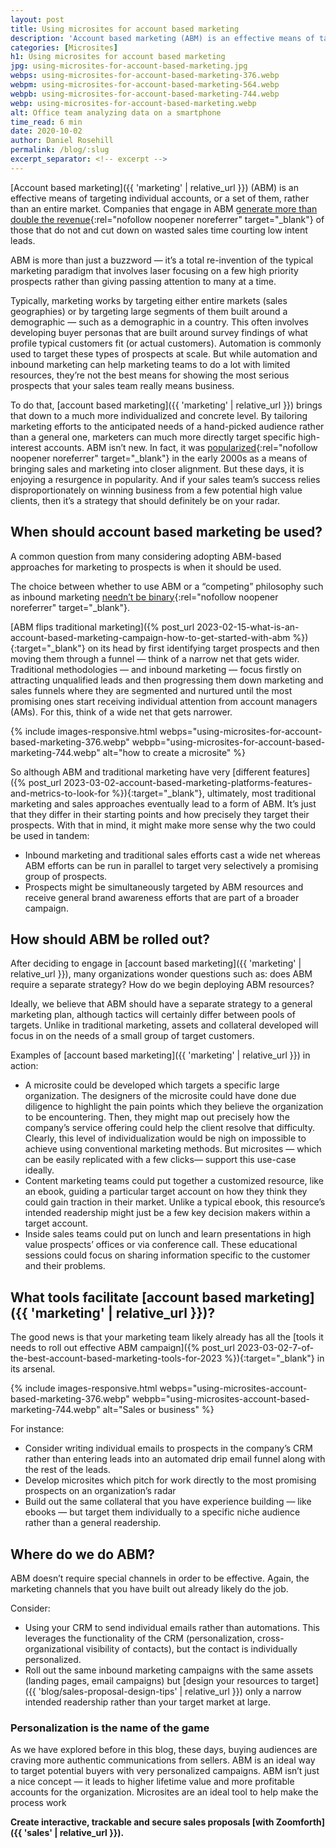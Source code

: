 ```yaml
---
layout: post
title: Using microsites for account based marketing
description: 'Account based marketing (ABM) is an effective means of targeting individual accounts, or a set of them, rather than an entire market.'
categories: [Microsites]
h1: Using microsites for account based marketing
jpg: using-microsites-for-account-based-marketing.jpg
webps: using-microsites-for-account-based-marketing-376.webp
webpm: using-microsites-for-account-based-marketing-564.webp
webpb: using-microsites-for-account-based-marketing-744.webp
webp: using-microsites-for-account-based-marketing.webp
alt: Office team analyzing data on a smartphone
time_read: 6 min
date: 2020-10-02
author: Daniel Rosehill
permalink: /blog/:slug
excerpt_separator: <!-- excerpt -->
---
```

[Account based marketing]({{ 'marketing' | relative_url }}) (ABM) is an effective means of targeting individual accounts, or a set of them, rather than an entire market. Companies that engage in ABM [generate more than double the revenue](https://www.smartbugmedia.com/blog/account-based-marketing-examples){:rel="nofollow noopener noreferrer" target="_blank"} of those that do not and cut down on wasted sales time courting low intent leads.
<!-- excerpt -->

ABM is more than just a buzzword — it’s a total re-invention of the typical marketing paradigm that involves laser focusing on a few high priority prospects rather than giving passing attention to many at a time.

Typically, marketing works by targeting either entire markets (sales geographies) or by targeting large segments of them built around a demographic — such as a demographic in a country. This often involves developing buyer personas that are built around survey findings of what profile typical customers fit (or actual customers). Automation is commonly used to target these types of prospects at scale. But while automation and inbound marketing can help marketing teams to do a lot with limited resources, they’re not the best means for showing the most serious prospects that your sales team really means business.

To do that, [account based marketing]({{ 'marketing' | relative_url }}) brings that down to a much more individualized and concrete level. By tailoring marketing efforts to the anticipated needs of a hand-picked audience rather than a general one, marketers can much more directly target specific high-interest accounts. ABM isn’t new. In fact, it was [popularized](https://www.itsma.com/account-based-marketing-timeline/){:rel="nofollow noopener noreferrer" target="_blank"} in the early 2000s as a means of bringing sales and marketing into closer alignment. But these days, it is enjoying a resurgence in popularity. And if your sales team’s success relies disproportionately on winning business from a few potential high value clients, then it’s a strategy that should definitely be on your radar.

## When should account based marketing be used?

A common question from many considering adopting ABM-based approaches for marketing to prospects is when it should be used.

The choice between whether to use ABM or a “competing” philosophy such as inbound marketing [needn’t be binary](https://blog.marketingenvy.com/account-based-marketing-vs-inbound-approach-everything-b2b-marketers-need-to-know){:rel="nofollow noopener noreferrer" target="_blank"}.

[ABM flips traditional marketing]({% post_url 2023-02-15-what-is-an-account-based-marketing-campaign-how-to-get-started-with-abm %}){:target="_blank"} on its head by first identifying target prospects and then moving them through a funnel — think of a narrow net that gets wider. Traditional methodologies — and inbound marketing — focus firstly on attracting unqualified leads and then progressing them down marketing and sales funnels where they are segmented and nurtured until the most promising ones start receiving individual attention from account managers (AMs). For this, think of a wide net that gets narrower.

{% include images-responsive.html webps="using-microsites-for-account-based-marketing-376.webp" webpb="using-microsites-for-account-based-marketing-744.webp" alt="how to create a microsite" %}

So although ABM and traditional marketing have very [different features]({% post_url 2023-03-02-account-based-marketing-platforms-features-and-metrics-to-look-for %}){:target="_blank"}, ultimately, most traditional marketing and sales approaches eventually lead to a form of ABM. It’s just that they differ in their starting points and how precisely they target their prospects. With that in mind, it might make more sense why the two could be used in tandem:

* Inbound marketing and traditional sales efforts cast a wide net whereas ABM efforts can be run in parallel to target very selectively a promising group of prospects.
* Prospects might be simultaneously targeted by ABM resources and receive general brand awareness efforts that are part of a broader campaign.

## How should ABM be rolled out?

After deciding to engage in [account based marketing]({{ 'marketing' | relative_url }}), many organizations wonder questions such as: does ABM require a separate strategy? How do we begin deploying ABM resources?

Ideally, we believe that ABM should have a separate strategy to a general marketing plan, although tactics will certainly differ between pools of targets. Unlike in traditional marketing, assets and collateral developed will focus in on the needs of a small group of target customers.

Examples of [account based marketing]({{ 'marketing' | relative_url }}) in action:

* A microsite could be developed which targets a specific large organization. The designers of the microsite could have done due diligence to highlight the pain points which they believe the organization to be encountering. Then, they might map out precisely how the company’s service offering could help the client resolve that difficulty. Clearly, this level of individualization would be nigh on impossible to achieve using conventional marketing methods. But microsites — which can be easily replicated with a few clicks— support this use-case ideally.
* Content marketing teams could put together a customized resource, like an ebook, guiding a particular target account on how they think they could gain traction in their market. Unlike a typical ebook, this resource’s intended readership might just be a few key decision makers within a target account.
* Inside sales teams could put on lunch and learn presentations in high value prospects’ offices or via conference call. These educational sessions could focus on sharing information specific to the customer and their problems.

## What tools facilitate [account based marketing]({{ 'marketing' | relative_url }})?

The good news is that your marketing team likely already has all the [tools it needs to roll out effective ABM campaign]({% post_url 2023-03-02-7-of-the-best-account-based-marketing-tools-for-2023 %}){:target="_blank"} in its arsenal.

{% include images-responsive.html webps="using-microsites-account-based-marketing-376.webp" webpb="using-microsites-account-based-marketing-744.webp" alt="Sales or business" %}

For instance:

* Consider writing individual emails to prospects in the company’s CRM rather than entering leads into an automated drip email funnel along with the rest of the leads.
* Develop microsites which pitch for work directly to the most promising prospects on an organization’s radar
* Build out the same collateral that you have experience building — like ebooks — but target them individually to a specific niche audience rather than a general readership.

## Where do we do ABM?

ABM doesn’t require special channels in order to be effective. Again, the marketing channels that you have built out already likely do the job.

Consider:

* Using your CRM to send individual emails rather than automations. This leverages the functionality of the CRM (personalization, cross-organizational visibility of contacts), but the contact is individually personalized.
* Roll out the same inbound marketing campaigns with the same assets (landing pages, email campaigns) but [design your resources to target]({{ 'blog/sales-proposal-design-tips' | relative_url }}) only a narrow intended readership rather than your target market at large.

### Personalization is the name of the game

As we have explored before in this blog, these days, buying audiences are craving more authentic communications from sellers. ABM is an ideal way to target potential buyers with very personalized campaigns. ABM isn’t just a nice concept — it leads to higher lifetime value and more profitable accounts for the organization. Microsites are an ideal tool to help make the process work

**Create interactive, trackable and secure sales proposals [with Zoomforth]({{ 'sales' | relative_url }}).**
